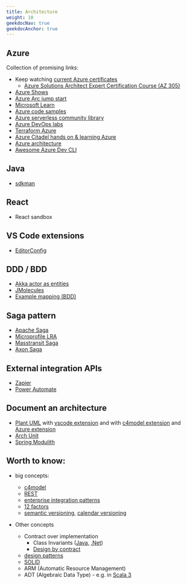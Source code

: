 ```yaml
---
title: Architecture
weight: 10
geekdocNav: true
geekdocAnchor: true
---
```


## Azure

Collection of promising links:

- Keep watching [current Azure certificates](https://learn.microsoft.com/en-us/certifications/)
  - [Azure Solutions Architect Expert Certification Course (AZ 305)](https://www.youtube.com/watch?v=i6NzKvGUsBs)
- [Azure Shows](https://learn.microsoft.com/en-us/shows/browse?products=azure)
- [Azure Arc jump start](https://azurearcjumpstart.io/)
- [Microsoft Learn](https://learn.microsoft.com/en-us/training/)
- [Azure code samples](https://learn.microsoft.com/en-us/samples/browse/?products=azure)
- [Azure serverless community library](https://www.serverlesslibrary.net/)
- [Azure DevOps labs](https://www.azuredevopslabs.com/)
- [Terraform Azure](https://developer.hashicorp.com/terraform/tutorials/azure-get-started)
- [Azure Citadel hands on & learning Azure](https://www.azurecitadel.com/)
- [Azure architecture](https://learn.microsoft.com/en-us/azure/architecture/browse/?products=azure)
- [Awesome Azure Dev CLI](https://azure.github.io/awesome-azd/)

## Java

- [sdkman](https://sdkman.io/)

## React

- React sandbox

## VS Code extensions

- [EditorConfig](https://marketplace.visualstudio.com/items?itemName=EditorConfig.EditorConfig)

## DDD / BDD

- [Akka actor as entities](https://doc.akka.io/docs/akka/current/typed/cluster-sharding.html#introduction)
- [JMolecules](https://github.com/xmolecules/jmolecules)
- [Example mapping (BDD)](https://school.cucumber.io/courses/take/bdd-with-cucumber-java/lessons/29119183-example-mapping-how)

## Saga pattern

- [Apache Saga](https://camel.apache.org/components/4.0.x/eips/saga-eip.html)
- [Microprofile LRA](https://microprofile.io/specifications/microprofile-lra/)
- [Masstransit Saga](https://masstransit.io/documentation/patterns/saga)
- [Axon Saga](https://docs.axoniq.io/reference-guide/axon-framework/sagas)

## External integration APIs

- [Zapier](https://zapier.com/)
- [Power Automate](https://make.powerautomate.com/)

## Document an architecture

- [Plant UML](https://plantuml.com/) with [vscode extension](https://marketplace.visualstudio.com/items?itemName=jebbs.plantuml) and with [c4model extension](https://github.com/plantuml-stdlib/C4-PlantUML) and [Azure extension](https://github.com/plantuml-stdlib/Azure-PlantUML)
- [Arch Unit](https://www.archunit.org/)
- [Spring Modulith](https://spring.io/projects/spring-modulith)

## Worth to know:
  
- big concepts:

  - [c4model](https://c4model.com/)
  - [REST](https://www.restapitutorial.com/)
  - [enterprise integration patterns](https://www.enterpriseintegrationpatterns.com/)
  - [12 factors](https://12factor.net/pl/)
  - [semantic versioning](https://semver.org/), [calendar versioning](https://calver.org/)

- Other concepts
  - Contract over implementation
    - Class Invariants ([Java](https://docs.oracle.com/cd/E19683-01/806-7930/assert-13/index.html), [.Net](https://learn.microsoft.com/en-us/dotnet/framework/debug-trace-profile/code-contracts?redirectedfrom=MSDN))
    - [Design by contract](https://en.wikipedia.org/wiki/Design_by_contract)
  - [design patterns](https://www.oodesign.com/)
  - [SOLID](https://pl.wikipedia.org/wiki/SOLID)
  - ARM (Automatic Resource Management)
  - ADT (Algebraic Data Type) - e.g. in [Scala 3](https://www.slideshare.net/pjschwarz/scala-3-by-example-algebraic-data-types-for-domain-driven-design-part-1)